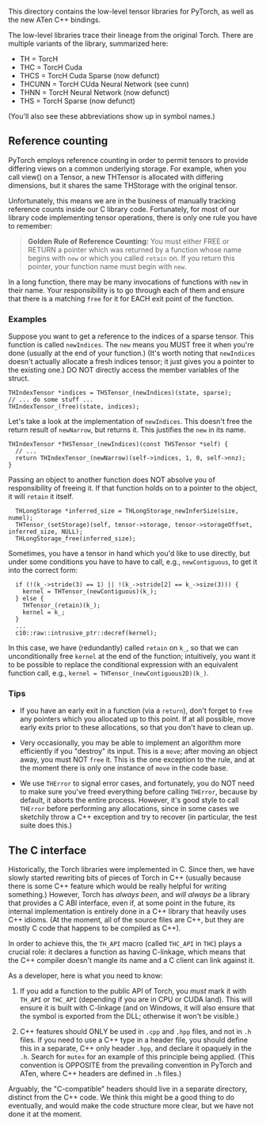 This directory contains the low-level tensor libraries for PyTorch, as well as
the new ATen C++ bindings.

The low-level libraries trace their lineage from the original Torch. There are
multiple variants of the library, summarized here:

- TH = TorcH
- THC = TorcH Cuda
- THCS = TorcH Cuda Sparse (now defunct)
- THCUNN = TorcH CUda Neural Network (see cunn)
- THNN = TorcH Neural Network (now defunct)
- THS = TorcH Sparse (now defunct)

(You'll also see these abbreviations show up in symbol names.)

## Reference counting

PyTorch employs reference counting in order to permit tensors to provide
differing views on a common underlying storage. For example, when you call
view() on a Tensor, a new THTensor is allocated with differing dimensions, but
it shares the same THStorage with the original tensor.

Unfortunately, this means we are in the business of manually tracking reference
counts inside our C library code. Fortunately, for most of our library code
implementing tensor operations, there is only one rule you have to remember:

> **Golden Rule of Reference Counting:** You must either FREE or RETURN a
> pointer which was returned by a function whose name begins with `new` or which
> you called `retain` on. If you return this pointer, your function name must
> begin with `new`.

In a long function, there may be many invocations of functions with `new` in
their name. Your responsibility is to go through each of them and ensure that
there is a matching `free` for it for EACH exit point of the function.

### Examples

Suppose you want to get a reference to the indices of a sparse tensor. This
function is called `newIndices`. The `new` means you MUST free it when you're
done (usually at the end of your function.) (It's worth noting that `newIndices`
doesn't actually allocate a fresh indices tensor; it just gives you a pointer to
the existing one.) DO NOT directly access the member variables of the struct.

```
THIndexTensor *indices = THSTensor_(newIndices)(state, sparse);
// ... do some stuff ...
THIndexTensor_(free)(state, indices);
```

Let's take a look at the implementation of `newIndices`. This doesn't free the
return result of `newNarrow`, but returns it. This justifies the `new` in its
name.

```
THIndexTensor *THSTensor_(newIndices)(const THSTensor *self) {
  // ...
  return THIndexTensor_(newNarrow)(self->indices, 1, 0, self->nnz);
}
```

Passing an object to another function does NOT absolve you of responsibility of
freeing it. If that function holds on to a pointer to the object, it will
`retain` it itself.

```
  THLongStorage *inferred_size = THLongStorage_newInferSize(size, numel);
  THTensor_(setStorage)(self, tensor->storage, tensor->storageOffset, inferred_size, NULL);
  THLongStorage_free(inferred_size);
```

Sometimes, you have a tensor in hand which you'd like to use directly, but under
some conditions you have to have to call, e.g., `newContiguous`, to get it into
the correct form:

```
  if (!(k_->stride(3) == 1) || !(k_->stride[2] == k_->size(3))) {
    kernel = THTensor_(newContiguous)(k_);
  } else {
    THTensor_(retain)(k_);
    kernel = k_;
  }
  ...
  c10::raw::intrusive_ptr::decref(kernel);
```

In this case, we have (redundantly) called `retain` on `k_`, so that we can
unconditionally free `kernel` at the end of the function; intuitively, you want
it to be possible to replace the conditional expression with an equivalent
function call, e.g., `kernel = THTensor_(newContiguous2D)(k_)`.

### Tips

- If you have an early exit in a function (via a `return`), don't forget to
  `free` any pointers which you allocated up to this point. If at all possible,
  move early exits prior to these allocations, so that you don't have to clean
  up.

- Very occasionally, you may be able to implement an algorithm more efficiently
  if you "destroy" its input. This is a `move`; after moving an object away, you
  must NOT `free` it. This is the one exception to the rule, and at the moment
  there is only one instance of `move` in the code base.

- We use `THError` to signal error cases, and fortunately, you do NOT need to
  make sure you've freed everything before calling `THError`, because by
  default, it aborts the entire process. However, it's good style to call
  `THError` before performing any allocations, since in some cases we sketchily
  throw a C++ exception and try to recover (in particular, the test suite does
  this.)

## The C interface

Historically, the Torch libraries were implemented in C. Since then, we have
slowly started rewriting bits of pieces of Torch in C++ (usually because there
is some C++ feature which would be really helpful for writing something.)
However, Torch has _always been_, and _will always be_ a library that provides a
C ABI interface, even if, at some point in the future, its internal
implementation is entirely done in a C++ library that heavily uses C++ idioms.
(At the moment, all of the source files are C++, but they are mostly C code that
happens to be compiled as C++).

In order to achieve this, the `TH_API` macro (called `THC_API` in `THC`) plays a
crucial role: it declares a function as having C-linkage, which means that the
C++ compiler doesn't mangle its name and a C client can link against it.

As a developer, here is what you need to know:

1. If you add a function to the public API of Torch, you _must_ mark it with
   `TH_API` or `THC_API` (depending if you are in CPU or CUDA land). This will
   ensure it is built with C-linkage (and on Windows, it will also ensure that
   the symbol is exported from the DLL; otherwise it won't be visible.)

2. C++ features should ONLY be used in `.cpp` and `.hpp` files, and not in `.h`
   files. If you need to use a C++ type in a header file, you should define this
   in a separate, C++ only header `.hpp`, and declare it opaquely in the `.h`.
   Search for `mutex` for an example of this principle being applied. (This
   convention is OPPOSITE from the prevailing convention in PyTorch and ATen,
   where C++ headers are defined in `.h` files.)

Arguably, the "C-compatible" headers should live in a separate directory,
distinct from the C++ code. We think this might be a good thing to do
eventually, and would make the code structure more clear, but we have not done
it at the moment.
